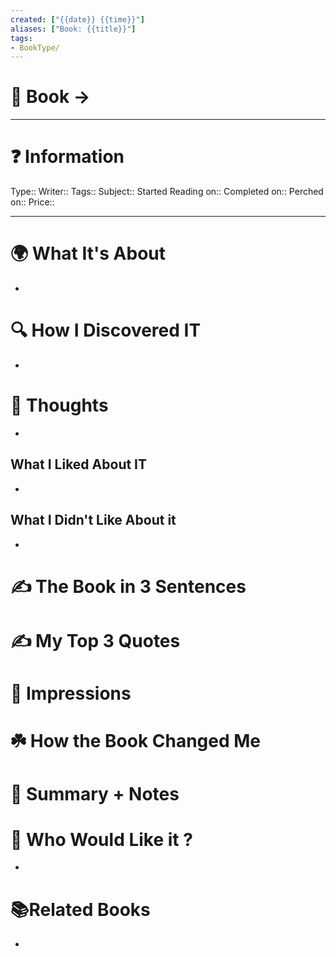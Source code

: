 ```yaml
---
created: ["{{date}} {{time}}"]
aliases: ["Book: {{title}}"]
tags:
- BookType/
---
```


# 📔 Book -> 
___
# ❓ Information
Type:: 
Writer:: 
Tags:: 
Subject:: 
Started Reading on:: 
Completed on:: 
Perched on:: 
Price:: 
___
# 🌍 What It's About
-  
# 🔍 How I Discovered IT
- 
# 🧠 Thoughts
- 
## What I Liked About IT
- 
## What I Didn't Like About it
- 
# ✍️ The Book in 3 Sentences
# ✍️ My Top 3 Quotes
# 🎨 Impressions
# ☘️ How the Book Changed Me
# 📒 Summary + Notes
# 🥰 Who Would Like it ?
- 
# 📚Related Books
- 